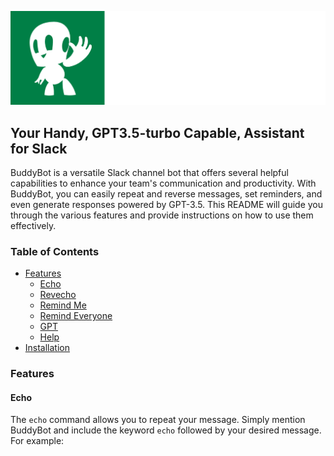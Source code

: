 ![BuddyBot Banner!](/assets/banner.png)

## Your Handy, GPT3.5-turbo Capable, Assistant for Slack

BuddyBot is a versatile Slack channel bot that offers several helpful capabilities to enhance your team's communication and productivity. With BuddyBot, you can easily repeat and reverse messages, set reminders, and even generate responses powered by GPT-3.5. This README will guide you through the various features and provide instructions on how to use them effectively.

### Table of Contents
- [Features](#features)
    - [Echo](#echo)
    - [Revecho](#revecho)
    - [Remind Me](#remind-me)
    - [Remind Everyone](#remind-everyone)
    - [GPT](#gpt)
    - [Help](#help)
- [Installation](#installation)

### Features

#### Echo
The `echo` command allows you to repeat your message. Simply mention BuddyBot and include the keyword `echo` followed by your desired message. For example:
